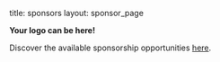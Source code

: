 title: sponsors
layout: sponsor_page

**Your logo can be here!**

Discover the available sponsorship opportunities [here](https://2025.djangocon.eu/sponsors/sponsorship/).

<!--
##### Gold

[![kolo](/static/images/sponsors/kolo.svg){:class='sponsor large'}](https://kolo.app/){:target="\_blank"}

[//]: # ([![Foxley Talent]&#40;/static/images/sponsors/foxley.png&#41;{:class='sponsor large'}]&#40;https://foxleytalent.com/&#41;{:target="\_blank"})

---

##### Silver

[![MaykinMedia](/static/images/sponsors/maykin_logo.png){:class='sponsor large'}](https://www.maykinmedia.nl/en/){:target="\_blank"}

---

##### Bronze

[![Monit](/static/images/sponsors/monit.png){:class='sponsor large'}](https://monitdata.com/){:target="\_blank"}
[![Ambient Innovation](/static/images/sponsors/ambient.svg){:class='sponsor large'}](https://ambient.digital/){:target="\_blank"}
[![AppSignal](/static/images/sponsors/signal.svg){:class='sponsor large'}](https://www.appsignal.com/){:target="\_blank"}

---

##### Grants

[![Dsf](/static/images/sponsors/dsf.png){:class='sponsor large'}](https://evolutio.pt/){:target="\_blank"}

[![Eps](/static/images/sponsors/eps.png){:class='sponsor large'}](https://europython-society.org/){:target="\_blank"}

[![PSF](/static/images/sponsors/psf.png){:class='sponsor large'}](https://www.python.org/psf-landing/){:target="\_blank"}

---

##### Organizer

[![evolutio](/static/images/sponsors/evolutio.png){:class='sponsor large'}](https://evolutio.pt/){:target="\_blank"} -->

